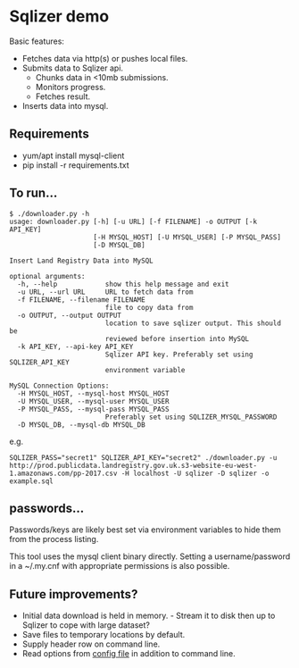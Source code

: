 # Sqlizer demo

Basic features:

* Fetches data via http(s) or pushes local files.
* Submits data to Sqlizer api.
  * Chunks data in \<10mb submissions.
  * Monitors progress.
  * Fetches result.
* Inserts data into mysql.

## Requirements
* yum/apt install mysql-client
* pip install -r requirements.txt

## To run...
```
$ ./downloader.py -h
usage: downloader.py [-h] [-u URL] [-f FILENAME] -o OUTPUT [-k API_KEY]
                     [-H MYSQL_HOST] [-U MYSQL_USER] [-P MYSQL_PASS]
                     [-D MYSQL_DB]

Insert Land Registry Data into MySQL

optional arguments:
  -h, --help            show this help message and exit
  -u URL, --url URL     URL to fetch data from
  -f FILENAME, --filename FILENAME
                        file to copy data from
  -o OUTPUT, --output OUTPUT
                        location to save sqlizer output. This should be
                        reviewed before insertion into MySQL
  -k API_KEY, --api-key API_KEY
                        Sqlizer API key. Preferably set using SQLIZER_API_KEY
                        environment variable

MySQL Connection Options:
  -H MYSQL_HOST, --mysql-host MYSQL_HOST
  -U MYSQL_USER, --mysql-user MYSQL_USER
  -P MYSQL_PASS, --mysql-pass MYSQL_PASS
                        Preferably set using SQLIZER_MYSQL_PASSWORD
  -D MYSQL_DB, --mysql-db MYSQL_DB
```
e.g.
```
SQLIZER_PASS="secret1" SQLIZER_API_KEY="secret2" ./downloader.py -u http://prod.publicdata.landregistry.gov.uk.s3-website-eu-west-1.amazonaws.com/pp-2017.csv -H localhost -U sqlizer -D sqlizer -o example.sql
```

## passwords...
Passwords/keys are likely best set via environment variables to hide them from the process listing.

This tool uses the mysql client binary directly. Setting a username/password in a ~/.my.cnf with appropriate permissions is also possible.

## Future improvements?
* Initial data download is held in memory. - Stream it to disk then up to Sqlizer to cope with large dataset?
* Save files to temporary locations by default.
* Supply header row on command line.
* Read options from [config file](https://docs.python.org/3.5/library/configparser.html) in addition to command line.
